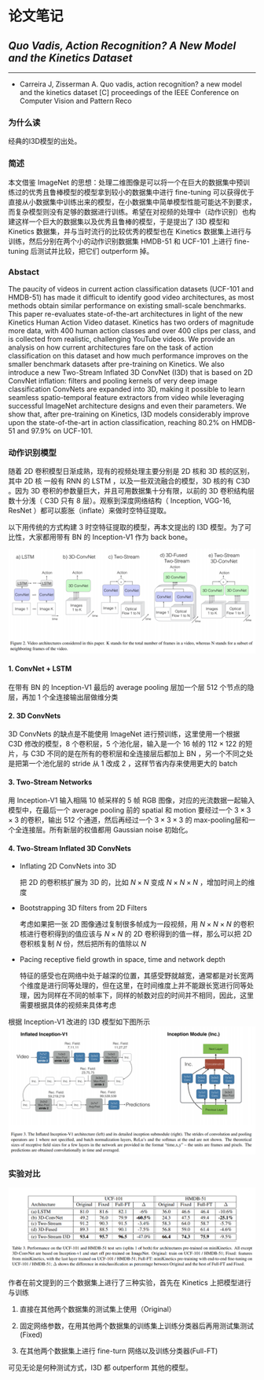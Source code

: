 # 论文笔记

## *Quo Vadis, Action Recognition? A New Model and the Kinetics Dataset*
---
* Carreira J, Zisserman A. Quo vadis, action recognition? a new model and the kinetics dataset [C] proceedings of the IEEE Conference on Computer Vision and Pattern Reco

### 为什么读
经典的I3D模型的出处。

### 简述

本文借鉴 ImageNet 的思想：处理二维图像是可以将一个在巨大的数据集中预训练过的优秀且鲁棒模型的模型拿到较小的数据集中进行 fine-tuning 可以获得优于直接从小数据集中训练出来的模型，在小数据集中简单模型性能可能达不到要求，而复杂模型则没有足够的数据进行训练。希望在对视频的处理中（动作识别）也构建这样一个巨大的数据集以及优秀且鲁棒的模型，于是提出了 I3D 模型和 Kinetics 数据集，并与当时流行的比较优秀的模型也在 Kinetics 数据集上进行与训练，然后分别在两个小的动作识别数据集 HMDB-51 和 UCF-101 上进行 fine-tuning 后测试并比较，把它们 outperform 掉。

### Abstact
The paucity of videos in current action classification
datasets (UCF-101 and HMDB-51) has made it difficult
to identify good video architectures, as most methods obtain similar performance on existing small-scale benchmarks. This paper re-evaluates state-of-the-art architectures in light of the new Kinetics Human Action Video
dataset. Kinetics has two orders of magnitude more data,
with 400 human action classes and over 400 clips per
class, and is collected from realistic, challenging YouTube
videos. We provide an analysis on how current architectures
fare on the task of action classification on this dataset and
how much performance improves on the smaller benchmark
datasets after pre-training on Kinetics.
We also introduce a new Two-Stream Inflated 3D ConvNet (I3D) that is based on 2D ConvNet inflation: filters and pooling kernels of very deep image classification ConvNets are expanded into 3D, making it possible
to learn seamless spatio-temporal feature extractors from
video while leveraging successful ImageNet architecture
designs and even their parameters. We show that, after
pre-training on Kinetics, I3D models considerably improve
upon the state-of-the-art in action classification, reaching
80.2% on HMDB-51 and 97.9% on UCF-101.

### 动作识别模型
随着 2D 卷积模型日渐成熟，现有的视频处理主要分别是 2D 核和 3D 核的区别，其中 2D 核 一般有 RNN 的 LSTM ，以及一些双流融合的模型，3D 核的有 C3D 。因为 3D 卷积的参数量巨大，并且可用数据集十分有限，以前的 3D 卷积结构层数十分浅（ C3D 只有 8 层）。观察到深度网络结构（ Inception, VGG-16, ResNet ）都可以膨胀（inflate）来做时空特征提取。

以下用传统的方式构建 3 时空特征提取的模型，再本文提出的 I3D 模型。为了可比性，大家都用带有 BN 的 Inception-V1 作为 back bone。

![img](./1.png)

#### 1. ConvNet + LSTM

在带有 BN 的 Inception-V1 最后的 average pooling 层加一个层 $512$ 个节点的隐层，再加 $1$ 个全连接输出层做维分类

#### 2. 3D ConvNets

3D ConvNets 的缺点是不能使用 ImageNet 进行预训练，这里使用一个根据 C3D 修改的模型，$8$ 个卷积层，$5$ 个池化层，输入是一个 $16$ 帧的 $112×122$ 的短片，与 C3D 不同的是在所有的卷积层和全连接层后都加上 BN ，另一个不同之处是把第一个池化层的 stride 从 $1$ 改成 $2$ ，这样节省内存来使用更大的 batch 

#### 3. Two-Stream Networks

用 Inception-V1 输入相隔 $10$ 帧采样的 $5$ 帧 RGB 图像，对应的光流数据一起输入模型中，在最后一个 average pooling 前的 spatial 和 motion 要经过一个 $3×3×3$ 的卷积，输出 $512$ 个通道，然后再经过一个 $3×3×3$ 的 max-pooling层和一个全连接层。所有新层的权值都用 Gaussian noise 初始化。

#### 4. Two-Stream Inflated 3D ConvNets

* Inflating 2D ConvNets into 3D

    把 2D 的卷积核扩展为 3D 的，比如 $N×N$ 变成 $N×N×N$ ，增加时间上的维度

* Bootstrapping 3D filters from 2D Filters

    考虑如果把一张 2D 图像通过复制很多帧成为一段视频，用 $N×N×N$ 的卷积核进行卷积得到的值应该与 $N×N$ 的 2D 卷积得到的值一样，那么可以把 2D 卷积核复制 $N$ 份，然后把所有的值除以 $N$

* Pacing receptive field growth in space, time and network depth

    特征的感受也在网络中处于越深的位置，其感受野就越宽，通常都是对长宽两个维度是进行同等处理的，但在这里，在时间维度上并不能跟长宽进行同等处理，因为同样在不同的帧率下，同样的帧数对应的时间并不相同，因此，这里需要根据具体的视频来具体考虑


根据 Inception-V1 改进的 I3D 模型如下图所示
![3](3.png)
### 实验对比

![2](2.png)

作者在前文提到的三个数据集上进行了三种实验，首先在 Kinetics 上把模型进行与训练

1. 直接在其他两个数据集的测试集上使用（Original）
   
2. 固定网络参数，在用其他两个数据集的训练集上训练分类器后再用测试集测试(Fixed)

3. 在其他两个数据集上进行 fine-turn 网络以及训练分类器(Full-FT)

可见无论是何种测试方式，I3D 都 outperform 其他的模型。


